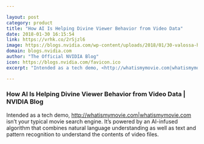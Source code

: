 ```yaml
---

layout: post
category: product
title: "How AI Is Helping Divine Viewer Behavior from Video Data"
date: 2018-01-30 16:15:54
link: https://vrhk.co/2rSjzl6
image: https://blogs.nvidia.com/wp-content/uploads/2018/01/30-valossa-happy-woman.jpg
domain: blogs.nvidia.com
author: "The Official NVIDIA Blog"
icon: https://blogs.nvidia.com/favicon.ico
excerpt: "Intended as a tech demo, <http://whatismymovie.com|whatismymovie.com> isn’t your typical movie search engine. It’s powered by an AI-infused algorithm that combines natural language understanding as well as text and pattern recognition to understand the contents of video files."

---
```


### How AI Is Helping Divine Viewer Behavior from Video Data | NVIDIA Blog

Intended as a tech demo, <http://whatismymovie.com|whatismymovie.com> isn’t your typical movie search engine. It’s powered by an AI-infused algorithm that combines natural language understanding as well as text and pattern recognition to understand the contents of video files.